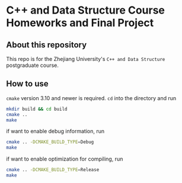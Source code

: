 # C++ and Data Structure Course Homeworks and Final Project

## About this repository

This repo is for the Zhejiang University's `C++ and Data Structure` postgraduate course.

## How to use

`cmake` version 3.10 and newer is required. `cd` into the directory and run

``` bash
mkdir build && cd build
cmake ..
make
```

if want to enable debug information, run

``` bash
cmake .. -DCMAKE_BUILD_TYPE=Debug
make
```

if want to enable optimization for compiling, run

``` bash
cmake .. -DCMAKE_BUILD_TYPE=Release
make
```